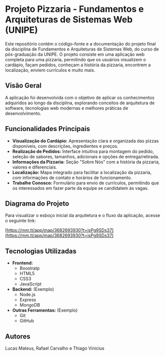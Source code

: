 # Projeto Pizzaria - Fundamentos e Arquiteturas de Sistemas Web (UNIPE)

Este repositório contém o código-fonte e a documentação do projeto final da disciplina de Fundamentos e Arquiteturas de Sistemas Web, do curso de pós-graduação da UNIPE. O projeto consiste em uma aplicação web completa para uma pizzaria, permitindo que os usuários visualizem o cardápio, façam pedidos, conheçam a história da pizzaria, encontrem a localização, enviem currículos e muito mais.

## Visão Geral

A aplicação foi desenvolvida com o objetivo de aplicar os conhecimentos adquiridos ao longo da disciplina, explorando conceitos de arquitetura de software, tecnologias web modernas e melhores práticas de desenvolvimento.

## Funcionalidades Principais

* **Visualização do Cardápio:** Apresentação clara e organizada das pizzas disponíveis, com descrições, ingredientes e preços.
* **Realização de Pedidos:** Interface intuitiva para montagem do pedido, seleção de sabores, tamanhos, adicionais e opções de entrega/retirada.
* **Informações da Pizzaria:** Seção "Sobre Nós" com a história da pizzaria, valores e diferenciais.
* **Localização:** Mapa integrado para facilitar a localização da pizzaria, com informações de contato e horários de funcionamento.
* **Trabalhe Conosco:** Formulário para envio de currículos, permitindo que os interessados em fazer parte da equipe se candidatem às vagas.

## Diagrama do Projeto

Para visualizar o esboço inicial da arquitetura e o fluxo da aplicação, acesse o seguinte link:

[https://mm.tt/app/map/3682693930?t=isPg9SDs37](https://mm.tt/app/map/3682693930?t=isPg9SDs37)

## Tecnologias Utilizadas

* **Frontend:** 
    * Boostratp
    * HTML5
    * CSS3
    * JavaScript
* **Backend:** (Exemplo)
    * Node.js
    * Express
    * MongoDB
* **Outras Ferramentas:** (Exemplo)
    * Git
    * GitHub
## Autores

Lucas Mateus, Rafael Carvalho e Thiago Vinicius
